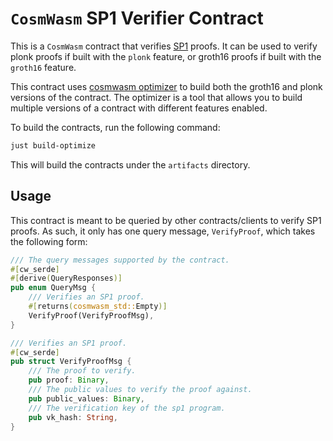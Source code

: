 # `CosmWasm` SP1 Verifier Contract

This is a `CosmWasm` contract that verifies [SP1](https://github.com/succinctlabs/sp1) proofs. It can be used to verify plonk proofs if built with the `plonk` feature, or groth16 proofs if built with the `groth16` feature.

This contract uses [cosmwasm optimizer](https://github.com/CosmWasm/optimizer) to build both the groth16 and plonk versions of the contract. The optimizer is a tool that allows you to build multiple versions of a contract with different features enabled.

To build the contracts, run the following command:

```sh
just build-optimize
```

This will build the contracts under the `artifacts` directory.

## Usage

This contract is meant to be queried by other contracts/clients to verify SP1 proofs. As such, it only has one query message, `VerifyProof`, which takes the following form:

```rust
/// The query messages supported by the contract.
#[cw_serde]
#[derive(QueryResponses)]
pub enum QueryMsg {
    /// Verifies an SP1 proof.
    #[returns(cosmwasm_std::Empty)]
    VerifyProof(VerifyProofMsg),
}

/// Verifies an SP1 proof.
#[cw_serde]
pub struct VerifyProofMsg {
    /// The proof to verify.
    pub proof: Binary,
    /// The public values to verify the proof against.
    pub public_values: Binary,
    /// The verification key of the sp1 program.
    pub vk_hash: String,
}
```
